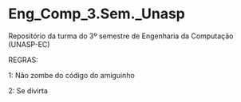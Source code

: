 # Eng_Comp_3.Sem._Unasp
Repositório da turma do 3º semestre de Engenharia da Computação (UNASP-EC)

REGRAS:

1: Não zombe do código do amiguinho

2: Se divirta